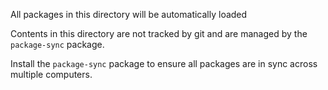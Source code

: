 All packages in this directory will be automatically loaded

Contents in this directory are not tracked by git and are managed by the `package-sync` package.

Install the `package-sync` package to ensure all packages are in sync across multiple computers.
